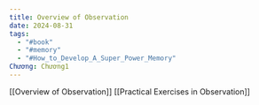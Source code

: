 ```yaml
---
title: Overview of Observation
date: 2024-08-31
tags:
  - "#book"
  - "#memory"
  - "#How_to_Develop_A_Super_Power_Memory"
Chương: Chương1
---
```

[[Overview of Observation]]
[[Practical Exercises in Observation]]
